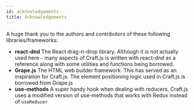 ```yaml
---
id: acknowledgements
title: Acknowledgements
---
```


A huge thank you to the authors and contributors of these following libraries/frameworks:

- **react-dnd** The React drag-n-drop library. 
Although it is not actually used here - many aspects of Craft.js is written with react-dnd as a reference along with some utilities and functions being borrowed. 
- **Grape.js** The HTML web builder framework. This has served as an inspiration for Craft.js. The element positioning logic used in Craft.js is borrowed from Grape.js
- **use-methods** A super handy hook when dealing with reducers. Craft.js uses a modified version of use-methods that works with Redux instead of `useReducer`

